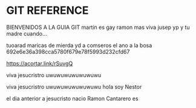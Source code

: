 # GIT REFERENCE


BIENVENIDOS A LA GUIA GIT
martin es gay
ramon mas
viva jusep
yp y tu madre cuando...

tuoarad maricas de mierda yd a comseros el ano a la bosa
692e6e36a398cca5780f679e78f5993d232cfd67

https://acortar.link/rSuvgQ




viva jesucristro uwuwuwuwuwuwuwu

viva jesucristro uwuwuwuwuwuwuwu
hola soy Nestor

el dia anterior a jesucristo nacio Ramon Cantarero es
